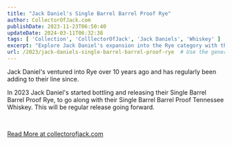 ```yaml
---
title: "Jack Daniel's Single Barrel Barrel Proof Rye"
author: CollectorOfJack.com
publishDate: 2023-11-23T06:50:40
updateDate: 2024-03-11T06:32:38
tags: [ 'Collection', 'ColllectorOfJack', 'Jack Daniels', 'Whiskey' ]
excerpt: "Explore Jack Daniel's expansion into the Rye category with the launch of Single Barrel Barrel Proof Rye in 2023. Learn more at collectorofjack.com."
url: /2023/jack-daniels-single-barrel-barrel-proof-rye  # Use the generated URL with year
---
```

<p>Jack Daniel's ventured into Rye over 10 years ago and has regularly been adding to their line since.</p>  <p>In 2023 Jack Daniel's started bottling and releasing their Single Barrel Barrel Proof Rye, to go along with their Single Barrel Barrel Proof Tennessee Whiskey. This will be regular release going forward.</p>  <p>&nbsp;</p>  <a href="https://collectorofjack.com/BarrelProofRye">Read More at collectorofjack.com</a>


